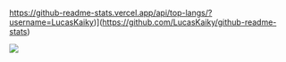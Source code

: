 https://github-readme-stats.vercel.app/api/top-langs/?username=LucasKaiky)](https://github.com/LucasKaiky/github-readme-stats)

<picture>
<source 
  srcset="https://github-readme-stats.vercel.app/api?username=LucasKaiky&show_icons=true&theme=dark"
  media="(prefers-color-scheme: dark)"
/>
<source
  srcset="https://github-readme-stats.vercel.app/api?username=LucasKaiky&show_icons=true"
  media="(prefers-color-scheme: light), (prefers-color-scheme: no-preference)"
/>
<img src="https://github-readme-stats.vercel.app/api?username=LucasKaiky&show_icons=true" />
</picture>
